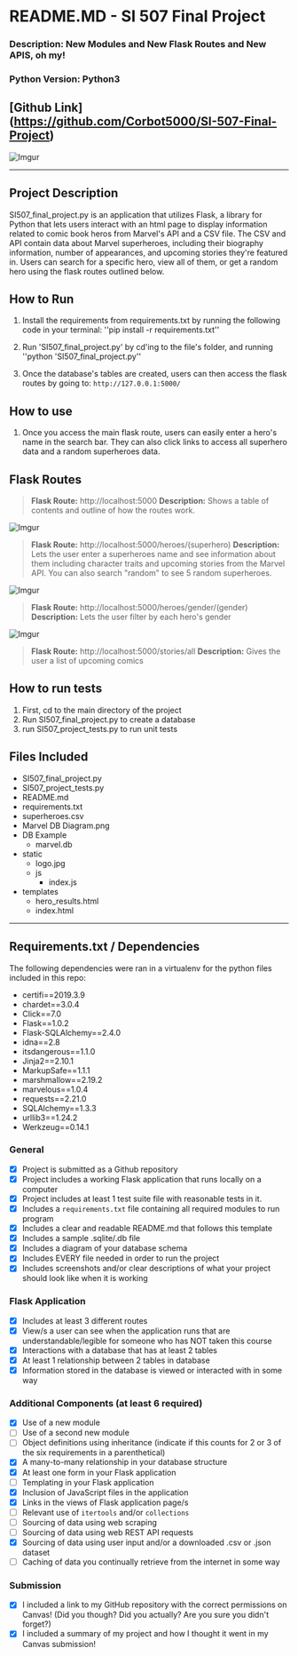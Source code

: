 # README.MD - SI 507 Final Project
### Description: New Modules and New Flask Routes and New APIS, oh my!
### Python Version: Python3

[Github Link] (https://github.com/Corbot5000/SI-507-Final-Project)
---

![Imgur](https://i.imgur.com/L2HUSA2.png)

---
## Project Description

SI507_final_project.py is an application that utilizes Flask, a library for Python that lets users interact with an html page to display information related to comic book heros from Marvel's API and a CSV file. The CSV and API contain data about Marvel superheroes, including their biography information, number of appearances, and upcoming stories they're featured in. Users can search for a specific hero, view all of them, or get a random hero using the flask routes outlined below.

## How to Run

1. Install the requirements from requirements.txt by running the following code in your terminal: ''pip install -r requirements.txt'' 

2. Run 'SI507_final_project.py' by cd'ing to the file's folder, and running ''python 'SI507_final_project.py''

3. Once the database's tables are created, users can then access the flask routes by going to: ``http://127.0.0.1:5000/``

## How to use

1. Once you access the main flask route, users can easily enter a hero's name in the search bar. They can also click links to access all superhero data and a random superheroes data.

## Flask Routes

> **Flask Route:** http://localhost:5000 **Description:** Shows a table of contents and outline of how the routes work.

![Imgur](https://i.imgur.com/L2HUSA2.png)

> **Flask Route:** http://localhost:5000/heroes/(superhero) **Description:** Lets the user enter a superheroes name and see information about them including character traits and upcoming stories from the Marvel API. You can also search "random" to see 5 random superheroes.

![Imgur](https://i.imgur.com/7TVHuN6.png)

> **Flask Route:** http://localhost:5000/heroes/gender/(gender) **Description:** Lets the user filter by each hero's gender

![Imgur](https://i.imgur.com/Jurdga4.png)

> **Flask Route:** http://localhost:5000/stories/all **Description:** Gives the user a list of upcoming comics

## How to run tests
1. First, cd to the main directory of the project
2. Run SI507_final_project.py to create a database
3. run SI507_project_tests.py to run unit tests

## Files Included
- SI507_final_project.py
- SI507_project_tests.py
- README.md
- requirements.txt
- superheroes.csv
- Marvel DB Diagram.png
- DB Example
    - marvel.db
- static
    - logo.jpg
    - js
        - index.js
- templates
    - hero_results.html
    - index.html

---
## Requirements.txt / Dependencies

The following dependencies were ran in a virtualenv for the python files included in this repo:

- certifi==2019.3.9
- chardet==3.0.4
- Click==7.0
- Flask==1.0.2
- Flask-SQLAlchemy==2.4.0
- idna==2.8
- itsdangerous==1.1.0
- Jinja2==2.10.1
- MarkupSafe==1.1.1
- marshmallow==2.19.2
- marvelous==1.0.4
- requests==2.21.0
- SQLAlchemy==1.3.3
- urllib3==1.24.2
- Werkzeug==0.14.1


### General
-  [x] Project is submitted as a Github repository
-  [x] Project includes a working Flask application that runs locally on a computer
-  [x] Project includes at least 1 test suite file with reasonable tests 
in it.
-  [x] Includes a `requirements.txt` file containing all required modules 
to run program
-  [x] Includes a clear and readable README.md that follows this template
-  [x] Includes a sample .sqlite/.db file
-  [x] Includes a diagram of your database schema
-  [x] Includes EVERY file needed in order to run the project
-  [x] Includes screenshots and/or clear descriptions of what your project should look like when it is working

### Flask Application
-  [X] Includes at least 3 different routes
-  [X] View/s a user can see when the application runs that are 
understandable/legible for someone who has NOT taken this course
-  [X] Interactions with a database that has at least 2 tables
-  [X] At least 1 relationship between 2 tables in database
-  [X] Information stored in the database is viewed or interacted with in some way

### Additional Components (at least 6 required)
-  [X] Use of a new module
-  [ ] Use of a second new module
-  [ ] Object definitions using inheritance (indicate if this counts for 2 
or 3 of the six requirements in a parenthetical)
-  [X] A many-to-many relationship in your database structure
-  [X] At least one form in your Flask application
-  [ ] Templating in your Flask application
-  [X] Inclusion of JavaScript files in the application
-  [X] Links in the views of Flask application page/s
-  [ ] Relevant use of `itertools` and/or `collections`
-  [ ] Sourcing of data using web scraping
-  [ ] Sourcing of data using web REST API requests
-  [X] Sourcing of data using user input and/or a downloaded .csv or .json 
dataset
-  [ ] Caching of data you continually retrieve from the internet in some way

### Submission
-  [X] I included a link to my GitHub repository with the correct 
permissions on Canvas! (Did you though? Did you actually? Are you sure you didn't forget?)
-  [X] I included a summary of my project and how I thought it went in my Canvas submission!